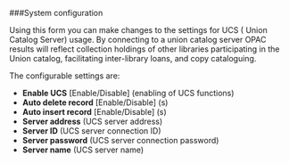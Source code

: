 ###System configuration

Using this form you can make changes to the settings for UCS ( Union Catalog Server) usage. By connecting to a union catalog server OPAC results will reflect collection holdings of other libraries participating in the Union catalog, facilitating inter-library loans, and copy cataloguing.

 The configurable settings are:

- **Enable UCS**  [Enable/Disable] (enabling of UCS functions)
- **Auto delete record**  [Enable/Disable] (s)
- **Auto insert record**  [Enable/Disable] (s)
- **Server address** (UCS server address)
- **Server ID** (UCS server connection ID)
- **Server password** (UCS server connection password)
- **Server name** (UCS server name)

